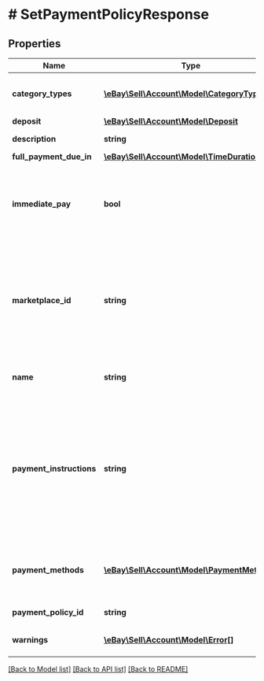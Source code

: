 # # SetPaymentPolicyResponse

## Properties

Name | Type | Description | Notes
------------ | ------------- | ------------- | -------------
**category_types** | [**\eBay\Sell\Account\Model\CategoryType[]**](CategoryType.md) | The CategoryTypeEnum value to which this policy applies. This container is used to discern accounts that sell motor vehicles from those that do not. Restriction: Currently, each policy can be set to only one categoryTypes value at a time. | [optional]
**deposit** | [**\eBay\Sell\Account\Model\Deposit**](Deposit.md) |  | [optional]
**description** | **string** | An optional seller-defined description of the payment policy for internal use (this value is not displayed to end users). | [optional]
**full_payment_due_in** | [**\eBay\Sell\Account\Model\TimeDuration**](TimeDuration.md) |  | [optional]
**immediate_pay** | **bool** | If set to true, payment is due upon receipt (eBay generates a receipt when the buyer agrees to purchase an item). The items will be available for other buyers until the payment is complete. This boolean must be set in the payment policy if the seller wants to create a listing that has an immediate payment requirement. Note: This container can be used for sellers who opt-in to the managed payments program, but some requirements do not apply.Default: False | [optional]
**marketplace_id** | **string** | The ID of the eBay marketplace to which this payment policy applies. If this value is not specified, the value defaults to the seller&#39;s eBay registration site. Note: A limited number of sellers, on a limited number of eBay marketplaces, are currently opted-in to the eBay managed payments program. To view the eBay marketplaces where managed payments are currently supported, see the managed payments landing page. For implementation help, refer to &lt;a href&#x3D;&#39;https://developer.ebay.com/api-docs/sell/account/types/ba:MarketplaceIdEnum&#39;&gt;eBay API documentation&lt;/a&gt; | [optional]
**name** | **string** | A user-defined name for this payment policy. Names must be unique for policies assigned to the same marketplace. Note: eBay will create a new payment policy for sellers who opt-in to the managed payments program.Max length: 64 | [optional]
**payment_instructions** | **string** | A free-form string field that allows sellers to add detailed payment instructions to their listings. The payment instructions appear on eBay&#39;s View Item and Checkout pages. eBay recommends sellers use this field to clarify payment policies for motor vehicle listings on eBay Motors. For example, sellers can include the specifics on the deposit (if required), pickup/delivery arrangements, and full payment details on the vehicle. The field allows only 500 characters as input, but due to the way the eBay web site UI treats characters, this field can return more than 500 characters in the response. For example, characters like &amp;amp; and &#39; (ampersand and single quote) count as 5 characters each. Restriction: This container is not supported for sellers who opt-in to the managed payments program. Max length: 1000 | [optional]
**payment_methods** | [**\eBay\Sell\Account\Model\PaymentMethod[]**](PaymentMethod.md) | If the seller is not opted-in to managed payments, this container returns a list of the payment methods accepted by the seller. When not opted-in to managed payments, each payment policy must specify at least one payment method. Note: The paymentMethods container is not returned if the seller is opted-in to the managed payments program. | [optional]
**payment_policy_id** | **string** | A unique eBay-assigned ID for a payment policy. This ID is generated when the policy is created. | [optional]
**warnings** | [**\eBay\Sell\Account\Model\Error[]**](Error.md) | A list of warnings related to request. This field normally returns empty, which indicates the request did not generate any warnings. | [optional]

[[Back to Model list]](../../README.md#models) [[Back to API list]](../../README.md#endpoints) [[Back to README]](../../README.md)
